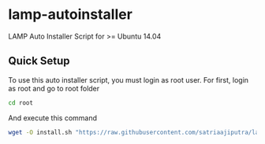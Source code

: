 # lamp-autoinstaller
LAMP Auto Installer Script for >= Ubuntu 14.04

## Quick Setup
To use this auto installer script, you must login as root user.
For first, login as root and go to root folder
```bash
cd root
```
And execute this command
```bash
wget -O install.sh "https://raw.githubusercontent.com/satriaajiputra/lamp-autoinstaller/master/src/install.sh" && chmod +x install.sh && ./install.sh
```
